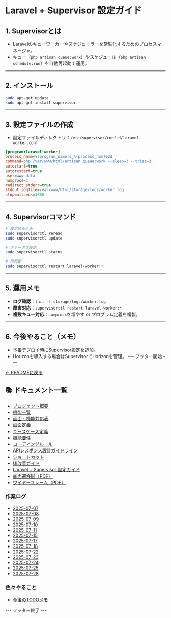
# Laravel + Supervisor 設定ガイド

## 1. Supervisorとは
- Laravelのキューワーカーやスケジューラーを常駐化するためのプロセスマネージャ。
- キュー（`php artisan queue:work`）やスケジュール（`php artisan schedule:run`）を自動再起動で運用。

---

## 2. インストール
```bash
sudo apt-get update
sudo apt-get install supervisor
```

---

## 3. 設定ファイルの作成
- 設定ファイルディレクトリ：`/etc/supervisor/conf.d/laravel-worker.conf`

```ini
[program:laravel-worker]
process_name=%(program_name)s_%(process_num)02d
command=php /var/www/html/artisan queue:work --sleep=3 --tries=3
autostart=true
autorestart=true
user=www-data
numprocs=1
redirect_stderr=true
stdout_logfile=/var/www/html/storage/logs/worker.log
stopwaitsecs=3600
```

---

## 4. Supervisorコマンド
```bash
# 設定読み込み
sudo supervisorctl reread
sudo supervisorctl update

# ステータス確認
sudo supervisorctl status

# 再起動
sudo supervisorctl restart laravel-worker:*
```

---

## 5. 運用メモ
- **ログ確認**：`tail -f storage/logs/worker.log`
- **障害対応**：`supervisorctl restart laravel-worker:*`
- **複数キュー対応**：`numprocs`を増やす or プログラム定義を複製。

---

## 6. 今後やること（メモ）
- 本番デプロイ時にSupervisor設定を追加。
- Horizonを導入する場合はSupervisorでHorizonを管理。
--- フッター開始 ---

[← READMEに戻る](../README.md)

## 📚 ドキュメント一覧

- [プロジェクト概要](project-overview.md)
- [機能一覧](features.md)
- [画面・機能対応表](function_screen_map.md)
- [画面定義](screens.md)
- [ユースケース定義](usecase_reserve.md)
- [機能要件](functional_requirements.md)
- [コーディングルール](coding-rules.md)
- [APIレスポンス設計ガイドライン](api_response.md)
- [ショートカット](shortcuts.md)
- [UI改善ガイド](ui_improvement_guide.md)
- [Laravel + Supervisor 設定ガイド](supervisor.md)
- [画面遷移図（PDF）](画面遷移図.pdf)
- [ワイヤーフレーム（PDF）](ワイヤーフレーム.pdf)

### 作業ログ
- [2025-07-07](logs/2025-07-07.md)
- [2025-07-08](logs/2025-07-08.md)
- [2025-07-09](logs/2025-07-09.md)
- [2025-07-10](logs/2025-07-10.md)
- [2025-07-11](logs/2025-07-11.md)
- [2025-07-15](logs/2025-07-15.md)
- [2025-07-17](logs/2025-07-17.md)
- [2025-07-18](logs/2025-07-18.md)
- [2025-07-22](logs/2025-07-22.md)
- [2025-07-23](logs/2025-07-23.md)
- [2025-07-24](logs/2025-07-24.md)
- [2025-07-25](logs/2025-07-25.md)
- [2025-07-28](logs/2025-07-28.md)

### 色々やること
- [今後のTODOメモ](todo.md)

--- フッター終了 ---
